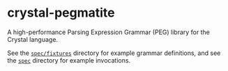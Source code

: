# crystal-pegmatite

A high-performance Parsing Expression Grammar (PEG) library for the Crystal language.

See the [`spec/fixtures`](spec/fixtures) directory for example grammar definitions, and see the [`spec`](spec) directory for example invocations.
